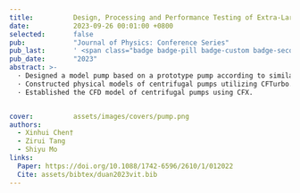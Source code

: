 ```yaml
---
title:          Design, Processing and Performance Testing of Extra-Large-Flow Centrifugal Model Pumps
date:           2023-09-26 00:01:00 +0800
selected:       false
pub:            "Journal of Physics: Conference Series"
pub_last:       ' <span class="badge badge-pill badge-custom badge-secondary">Conference</span><span class="badge badge-pill badge-custom badge-warning">Oral</span>'
pub_date:       "2023"
abstract: >-
  · Designed a model pump based on a prototype pump according to similarity principles.
  · Constructed physical models of centrifugal pumps utilizing CFTurbo.
  · Established the CFD model of centrifugal pumps using CFX.


cover:          assets/images/covers/pump.png
authors:
  - Xinhui Chen†
  - Zirui Tang
  - Shiyu Mo
links:
  Paper: https://doi.org/10.1088/1742-6596/2610/1/012022
  Cite: assets/bibtex/duan2023vit.bib
---
```

